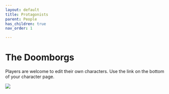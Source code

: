 ```yaml
---
layout: default
title: Protagonists
parent: People
has_children: true
nav_order: 1

---
```


# The Doomborgs

Players are welcome to edit their own characters.
Use the link on the bottom of your character page.

![](https://i.imgur.com/k8eNLl0.png)

